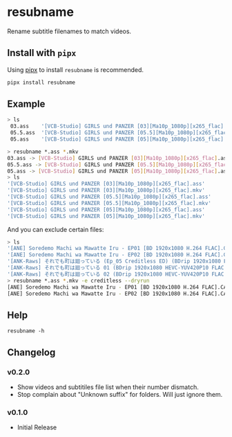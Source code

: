 # resubname

Rename subtitle filenames to match videos.

## Install with `pipx`

Using [pipx](https://pipxproject.github.io/pipx/) to install `resubname` is recommended.

```bash
pipx install resubname
```

## Example

```bash
> ls
 03.ass    '[VCB-Studio] GIRLS und PANZER [03][Ma10p_1080p][x265_flac].mkv'
 05.5.ass  '[VCB-Studio] GIRLS und PANZER [05.5][Ma10p_1080p][x265_flac].mkv'
 05.ass    '[VCB-Studio] GIRLS und PANZER [05][Ma10p_1080p][x265_flac].mkv'

> resubname *.ass *.mkv
03.ass -> [VCB-Studio] GIRLS und PANZER [03][Ma10p_1080p][x265_flac].ass
05.5.ass -> [VCB-Studio] GIRLS und PANZER [05.5][Ma10p_1080p][x265_flac].ass
05.ass -> [VCB-Studio] GIRLS und PANZER [05][Ma10p_1080p][x265_flac].ass
> ls
'[VCB-Studio] GIRLS und PANZER [03][Ma10p_1080p][x265_flac].ass'
'[VCB-Studio] GIRLS und PANZER [03][Ma10p_1080p][x265_flac].mkv'
'[VCB-Studio] GIRLS und PANZER [05.5][Ma10p_1080p][x265_flac].ass'
'[VCB-Studio] GIRLS und PANZER [05.5][Ma10p_1080p][x265_flac].mkv'
'[VCB-Studio] GIRLS und PANZER [05][Ma10p_1080p][x265_flac].ass'
'[VCB-Studio] GIRLS und PANZER [05][Ma10p_1080p][x265_flac].mkv'
```

And you can exclude certain files:

```bash
> ls
'[ANE] Soredemo Machi wa Mawatte Iru - EP01 [BD 1920x1080 H.264 FLAC].CASO-SC.ass'
'[ANE] Soredemo Machi wa Mawatte Iru - EP02 [BD 1920x1080 H.264 FLAC].CASO-SC.ass'
'[ANK-Raws] それでも町は廻っている (Ep_05 Creditless ED) (BDrip 1920x1080 HEVC-YUV420P10 FLAC).mkv'
'[ANK-Raws] それでも町は廻っている 01 (BDrip 1920x1080 HEVC-YUV420P10 FLAC).mkv'
'[ANK-Raws] それでも町は廻っている 02 (BDrip 1920x1080 HEVC-YUV420P10 FLAC).mkv'
> resubname *.ass *.mkv -e creditless --dryrun
[ANE] Soredemo Machi wa Mawatte Iru - EP01 [BD 1920x1080 H.264 FLAC].CASO-SC.ass -> [ANK-Raws] それでも町は廻っている 01 (BDrip 1920x1080 HEVC-YUV420P10 FLAC).ass
[ANE] Soredemo Machi wa Mawatte Iru - EP02 [BD 1920x1080 H.264 FLAC].CASO-SC.ass -> [ANK-Raws] それでも町は廻っている 02 (BDrip 1920x1080 HEVC-YUV420P10 FLAC).ass
```

## Help

```
resubname -h
```

## Changelog

### v0.2.0

- Show videos and subtitiles file list when their number dismatch.
- Stop complain about "Unknown suffix" for folders. Will just ignore them.

### v0.1.0

- Initial Release
